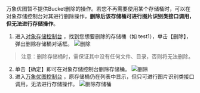 万象优图暂不提供Bucket删除的操作。若您不再需要使用某个存储桶时，可以在对象存储控制台对其进行删除操作，**删除后该存储桶可进行图片识别类接口调用，但无法进行存储操作**。
1. 进入[对象存储控制台](https://console.qcloud.com/cos4#1)  <span id="1"></span>，找到您想要删除的存储桶（如 test1），单击【删除】，弹出删除存储桶对话框。
![删除](//mc.qcloudimg.com/static/img/ae3e6877c65668b10bdaaabc1d2fc9d9/image.png)
> 注意：删除存储桶时，需保证其中没有任何文件、目录，否则将无法删除。

2. 单击【确定】即可在对象存储控制台删除存储桶。
![删除](//mc.qcloudimg.com/static/img/3acc8fb8696b74ad4b5d5459559c3c33/image.png)
3. 进入[万象优图控制台](https://console.qcloud.com/ci#1)  <span id="1"></span>，原存储桶仍在列表中显示，但只可进行图片识别类接口调用，无法进行存储操作。
![删除存储桶](//mc.qcloudimg.com/static/img/b6b330cb409649350e0dfd8b9a28b7bc/image.png)


